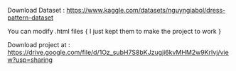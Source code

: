 Download Dataset : https://www.kaggle.com/datasets/nguyngiabol/dress-pattern-dataset

You can modify .html files { I just kept them to make the project  to work }

Download project at : https://drive.google.com/file/d/1Oz_subH7S8bKJzugji6kvMHM2w9KrIvj/view?usp=sharing
